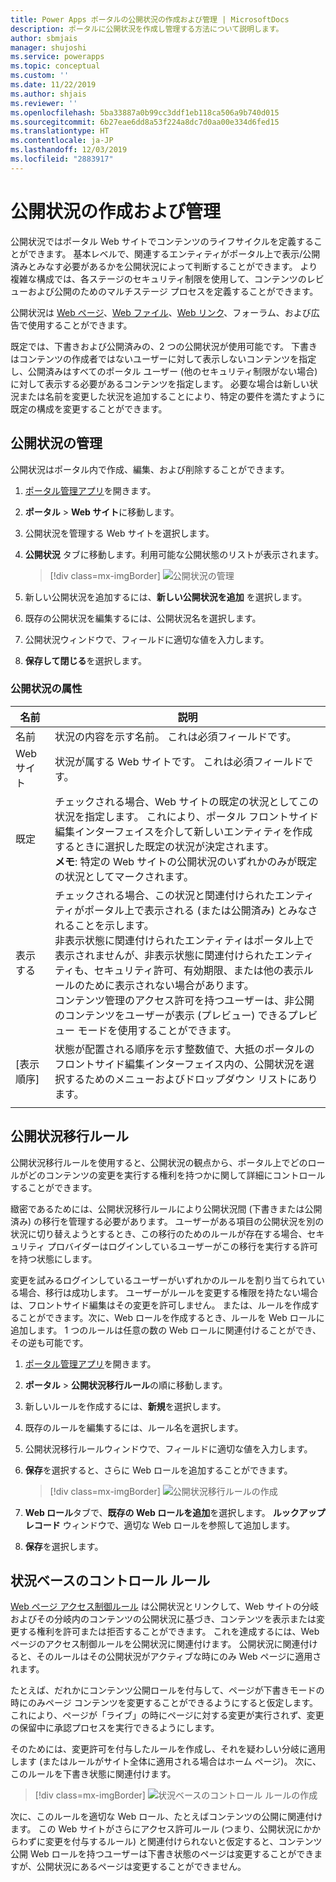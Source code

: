 ```yaml
---
title: Power Apps ポータルの公開状況の作成および管理 | MicrosoftDocs
description: ポータルに公開状況を作成し管理する方法について説明します。
author: sbmjais
manager: shujoshi
ms.service: powerapps
ms.topic: conceptual
ms.custom: ''
ms.date: 11/22/2019
ms.author: shjais
ms.reviewer: ''
ms.openlocfilehash: 5ba33887a0b99cc3ddf1eb118ca506a9b740d015
ms.sourcegitcommit: 6b27eae6dd8a53f224a8dc7d0aa00e334d6fed15
ms.translationtype: HT
ms.contentlocale: ja-JP
ms.lasthandoff: 12/03/2019
ms.locfileid: "2883917"
---
```

# <a name="create-and-manage-publishing-states"></a>公開状況の作成および管理

公開状況ではポータル Web サイトでコンテンツのライフサイクルを定義することができます。 基本レベルで、関連するエンティティがポータル上で表示/公開済みとみなす必要があるかを公開状況によって判断することができます。 より複雑な構成では、各ステージのセキュリティ制限を使用して、コンテンツのレビューおよび公開のためのマルチステージ プロセスを定義することができます。

公開状況は [Web ページ](web-page.md)、[Web ファイル](web-files.md)、[Web リンク](manage-web-links.md)、フォーラム、および広告で使用することができます。

既定では、下書きおよび公開済みの、2 つの公開状況が使用可能です。 下書きはコンテンツの作成者ではないユーザーに対して表示しないコンテンツを指定し、公開済みはすべてのポータル ユーザー (他のセキュリティ制限がない場合) に対して表示する必要があるコンテンツを指定します。 必要な場合は新しい状況または名前を変更した状況を追加することにより、特定の要件を満たすように既定の構成を変更することができます。

## <a name="manage-publishing-states"></a>公開状況の管理

公開状況はポータル内で作成、編集、および削除することができます。

1. [ポータル管理アプリ](configure-portal.md)を開きます。

2. **ポータル** > **Web サイト**に移動します。

3. 公開状況を管理する Web サイトを選択します。

4. **公開状況** タブに移動します。利用可能な公開状態のリストが表示されます。

    > [!div class=mx-imgBorder]
    > ![公開状況の管理](../media/publishing-states.png "公開状況の管理")

5. 新しい公開状況を追加するには、**新しい公開状況を追加** を選択します。

6. 既存の公開状況を編集するには、公開状況名を選択します。

7. 公開状況ウィンドウで、フィールドに適切な値を入力します。

8. **保存して閉じる**を選択します。


### <a name="publishing-state-attributes"></a>公開状況の属性

|名前|説明|
|-----|--------|
|名前|状況の内容を示す名前。 これは必須フィールドです。|
|Web サイト|状況が属する Web サイトです。 これは必須フィールドです。|
|既定|チェックされる場合、Web サイトの既定の状況としてこの状況を指定します。 これにより、ポータル フロントサイド編集インターフェイスを介して新しいエンティティを作成するときに選択した既定の状況が決定されます。<br>**メモ**: 特定の Web サイトの公開状況のいずれかのみが既定の状況としてマークされます。|
|表示する|チェックされる場合、この状況と関連付けられたエンティティがポータル上で表示される (または公開済み) とみなされることを示します。<br>非表示状態に関連付けられたエンティティはポータル上で表示されませんが、非表示状態に関連付けられたエンティティも、セキュリティ許可、有効期限、または他の表示ルールのために表示されない場合があります。<br>コンテンツ管理のアクセス許可を持つユーザーは、非公開のコンテンツをユーザーが表示 (プレビュー) できるプレビュー モードを使用することができます。|
|[表示順序]|状態が配置される順序を示す整数値で、大抵のポータルのフロントサイド編集インターフェイス内の、公開状況を選択するためのメニューおよびドロップダウン リストにあります。|
|||

## <a name="publishing-state-transition-rules"></a>公開状況移行ルール

公開状況移行ルールを使用すると、公開状況の観点から、ポータル上でどのロールがどのコンテンツの変更を実行する権利を持つかに関して詳細にコントロールすることができます。

緻密であるためには、公開状況移行ルールにより公開状況間 (下書きまたは公開済み) の移行を管理する必要があります。 ユーザーがある項目の公開状況を別の状況に切り替えようとするとき、この移行のためのルールが存在する場合、セキュリティ プロバイダーはログインしているユーザーがこの移行を実行する許可を持つ状態にします。

変更を試みるログインしているユーザーがいずれかのルールを割り当てられている場合、移行は成功します。 ユーザーがルールを変更する権限を持たない場合は、フロントサイド編集はその変更を許可しません。 または、ルールを作成することができます。次に、Web ロールを作成するとき、ルールを Web ロールに追加します。 1 つのルールは任意の数の Web ロールに関連付けることができ、その逆も可能です。

1. [ポータル管理アプリ](configure-portal.md)を開きます。

2. **ポータル** > **公開状況移行ルール**の順に移動します。

3. 新しいルールを作成するには、**新規**を選択します。

4. 既存のルールを編集するには、ルール名を選択します。

5. 公開状況移行ルールウィンドウで、フィールドに適切な値を入力します。

6. **保存**を選択すると、さらに Web ロールを追加することができます。

    > [!div class=mx-imgBorder]
    > ![公開状況移行ルールの作成](../media/publishing-state-transition-rule.png "公開状況移行ルールの作成")

7. **Web ロール**タブで、**既存の Web ロールを追加**を選択します。 **ルックアップ レコード** ウィンドウで、適切な Web ロールを参照して追加します。

8. **保存**を選択します。

## <a name="state-based-control-rules"></a>状況ベースのコントロール ルール

[Web ページ アクセス制御ルール](webpage-access-control.md) は公開状況とリンクして、Web サイトの分岐およびその分岐内のコンテンツの公開状況に基づき、コンテンツを表示または変更する権利を許可または拒否することができます。 これを達成するには、Web ページのアクセス制御ルールを公開状況に関連付けます。 公開状況に関連付けると、そのルールはその公開状況がアクティブな時にのみ Web ページに適用されます。

たとえば、だれかにコンテンツ公開ロールを付与して、ページが下書きモードの時にのみページ コンテンツを変更することができるようにすると仮定します。  これにより、ページが「ライブ」の時にページに対する変更が実行されず、変更の保留中に承認プロセスを実行できるようにします。

そのためには、変更許可を付与したルールを作成し、それを疑わしい分岐に適用します (またはルールがサイト全体に適用される場合はホーム ページ)。 次に、このルールを下書き状態に関連付けます。

> [!div class=mx-imgBorder]
> ![状況ベースのコントロール ルールの作成](../media/state-based-control-rule.png "状況ベースのコントロール ルールの作成")

次に、このルールを適切な Web ロール、たとえばコンテンツの公開に関連付けます。 この Web サイトがさらにアクセス許可ルール (つまり、公開状況にかからわずに変更を付与するルール) と関連付けられないと仮定すると、コンテンツ公開 Web ロールを持つユーザーは下書き状態のページは変更することができますが、公開状況にあるページは変更することができません。
